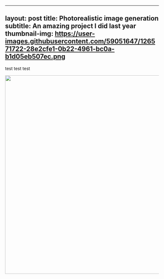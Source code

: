 ---
layout: post
title: Photorealistic image generation
subtitle: An amazing project I did last year
thumbnail-img: https://user-images.githubusercontent.com/59051647/126571722-28e2cfe1-0b22-4961-bc0a-b1d05eb507ec.png
------

test test test

<p align="center">
  <img width=650 src="https://user-images.githubusercontent.com/59051647/126571722-28e2cfe1-0b22-4961-bc0a-b1d05eb507ec.png"/>
</p>

